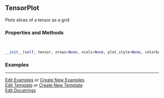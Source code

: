 ## <a id="McUtils.Plots.Plots.TensorPlot">TensorPlot</a>
Plots slices of a tensor as a grid

### Properties and Methods
<a id="McUtils.Plots.Plots.TensorPlot.__init__" class="docs-object-method">&nbsp;</a>
```python
__init__(self, tensor, nrows=None, ncols=None, plot_style=None, colorbar=None, figure=None, axes=None, subplot_kw=None, method='imshow', **opts): 
```

### Examples


___

[Edit Examples](https://github.com/McCoyGroup/References/edit/gh-pages/Documentation/examples/McUtils/Plots/Plots/TensorPlot.md) or 
[Create New Examples](https://github.com/McCoyGroup/References/new/gh-pages/?filename=Documentation/examples/McUtils/Plots/Plots/TensorPlot.md) <br/>
[Edit Template](https://github.com/McCoyGroup/References/edit/gh-pages/Documentation/templates/McUtils/Plots/Plots/TensorPlot.md) or 
[Create New Template](https://github.com/McCoyGroup/References/new/gh-pages/?filename=Documentation/templates/McUtils/Plots/Plots/TensorPlot.md) <br/>
[Edit Docstrings](https://github.com/McCoyGroup/McUtils/edit/master/Plots/Plots.py?message=Update%20Docs)